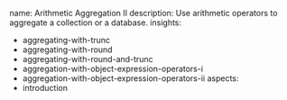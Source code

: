 name: Arithmetic Aggregation II
description: Use arithmetic operators to aggregate a collection or a database.
insights:
  - aggregating-with-trunc
  - aggregating-with-round
  - aggregating-with-round-and-trunc
  - aggregation-with-object-expression-operators-i
  - aggregation-with-object-expression-operators-ii
aspects:
  - introduction
